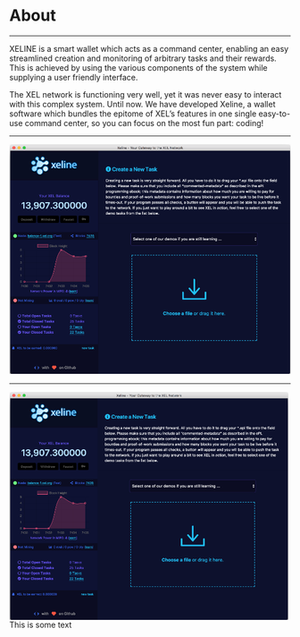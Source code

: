 <!-- TITLE: About Exline -->
<!-- SUBTITLE: A quick summary of About Exline -->

# About
-----

XELINE is a smart wallet which acts as a command center, enabling an easy streamlined creation and monitoring of arbitrary tasks and their rewards. This is achieved by using the various components of the system while supplying a user friendly interface.  

The XEL network is functioning very well, yet it was never easy to interact with this complex system. Until now. We have developed Xeline, a wallet software which bundles the epitome of XEL’s features in one single easy-to-use command center, so you can focus on the most fun part: coding!

-----

<img src="/uploads/xeline/xeline-1.png" alt="drawing" width="600"/>

-----

<p style="width: 500px;">
<img src="/uploads/xeline/xeline-1.png" style="float: right;" />
This is some text
</p> 
